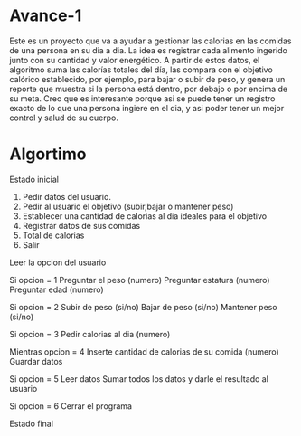 # Avance-1
Este es un proyecto que va a ayudar a gestionar las calorias en las comidas de una persona en su dia a dia. La idea es registrar cada alimento ingerido junto con su cantidad y valor energético. A partir de estos datos, el algoritmo suma las calorías totales del día, las compara con el objetivo calórico establecido, por ejemplo, para bajar o subir de peso, y genera un reporte que muestra si la persona está dentro, por debajo o por encima de su meta. Creo que es interesante porque asi se puede tener un registro exacto de lo que una persona ingiere en el dia, y asi poder tener un mejor control y salud de su cuerpo. 
# Algortimo
Estado inicial
1. Pedir datos del usuario.
2. Pedir al usuario el objetivo (subir,bajar o mantener peso)
3. Establecer una cantidad de calorias al dia ideales para el objetivo
4. Registrar datos de sus comidas
5. Total de calorias
6. Salir 

Leer la opcion del usuario

Si opcion = 1
   Preguntar el peso (numero)
   Preguntar estatura (numero)
   Preguntar edad (numero)

Si opcion = 2
   Subir de peso (si/no)
   Bajar de peso (si/no)
   Mantener peso  (si/no)

Si opcion = 3
  Pedir calorias al dia (numero)

Mientras opcion = 4
  Inserte cantidad de calorias de su comida (numero)
  Guardar datos

Si opcion = 5
  Leer datos
  Sumar todos los datos y darle el resultado al usuario

Si opcion = 6 
Cerrar el programa

Estado final
  
